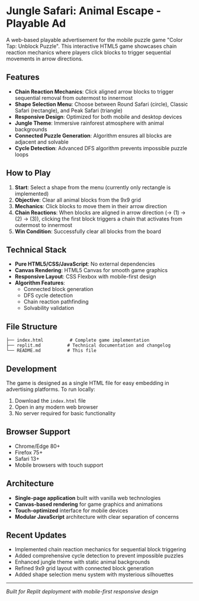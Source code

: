 # Jungle Safari: Animal Escape - Playable Ad

A web-based playable advertisement for the mobile puzzle game "Color Tap: Unblock Puzzle". This interactive HTML5 game showcases chain reaction mechanics where players click blocks to trigger sequential movements in arrow directions.

## Features

- **Chain Reaction Mechanics**: Click aligned arrow blocks to trigger sequential removal from outermost to innermost
- **Shape Selection Menu**: Choose between Round Safari (circle), Classic Safari (rectangle), and Peak Safari (triangle)
- **Responsive Design**: Optimized for both mobile and desktop devices
- **Jungle Theme**: Immersive rainforest atmosphere with animal backgrounds
- **Connected Puzzle Generation**: Algorithm ensures all blocks are adjacent and solvable
- **Cycle Detection**: Advanced DFS algorithm prevents impossible puzzle loops

## How to Play

1. **Start**: Select a shape from the menu (currently only rectangle is implemented)
2. **Objective**: Clear all animal blocks from the 9x9 grid
3. **Mechanics**: Click blocks to move them in their arrow direction
4. **Chain Reactions**: When blocks are aligned in arrow direction (→ (1) → (2) → (3)), clicking the first block triggers a chain that activates from outermost to innermost
5. **Win Condition**: Successfully clear all blocks from the board

## Technical Stack

- **Pure HTML5/CSS/JavaScript**: No external dependencies
- **Canvas Rendering**: HTML5 Canvas for smooth game graphics
- **Responsive Layout**: CSS Flexbox with mobile-first design
- **Algorithm Features**:
  - Connected block generation
  - DFS cycle detection
  - Chain reaction pathfinding
  - Solvability validation

## File Structure

```
├── index.html          # Complete game implementation
├── replit.md          # Technical documentation and changelog
└── README.md          # This file
```

## Development

The game is designed as a single HTML file for easy embedding in advertising platforms. To run locally:

1. Download the `index.html` file
2. Open in any modern web browser
3. No server required for basic functionality

## Browser Support

- Chrome/Edge 80+
- Firefox 75+
- Safari 13+
- Mobile browsers with touch support

## Architecture

- **Single-page application** built with vanilla web technologies
- **Canvas-based rendering** for game graphics and animations
- **Touch-optimized** interface for mobile devices
- **Modular JavaScript** architecture with clear separation of concerns

## Recent Updates

- Implemented chain reaction mechanics for sequential block triggering
- Added comprehensive cycle detection to prevent impossible puzzles
- Enhanced jungle theme with static animal backgrounds
- Refined 9x9 grid layout with connected block generation
- Added shape selection menu system with mysterious silhouettes

---

*Built for Replit deployment with mobile-first responsive design*